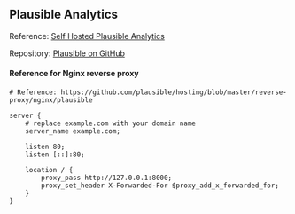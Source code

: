 ## Plausible Analytics

Reference: [Self Hosted Plausible Analytics](https://plausible.io/docs/self-hosting)

Repository: [Plausible on GitHub](https://github.com/plausible/hosting)


#### Reference for Nginx reverse proxy
```
# Reference: https://github.com/plausible/hosting/blob/master/reverse-proxy/nginx/plausible

server {
	# replace example.com with your domain name
	server_name example.com;
	
	listen 80;
	listen [::]:80;

	location / {
		proxy_pass http://127.0.0.1:8000;
		proxy_set_header X-Forwarded-For $proxy_add_x_forwarded_for;
	}
}
```

